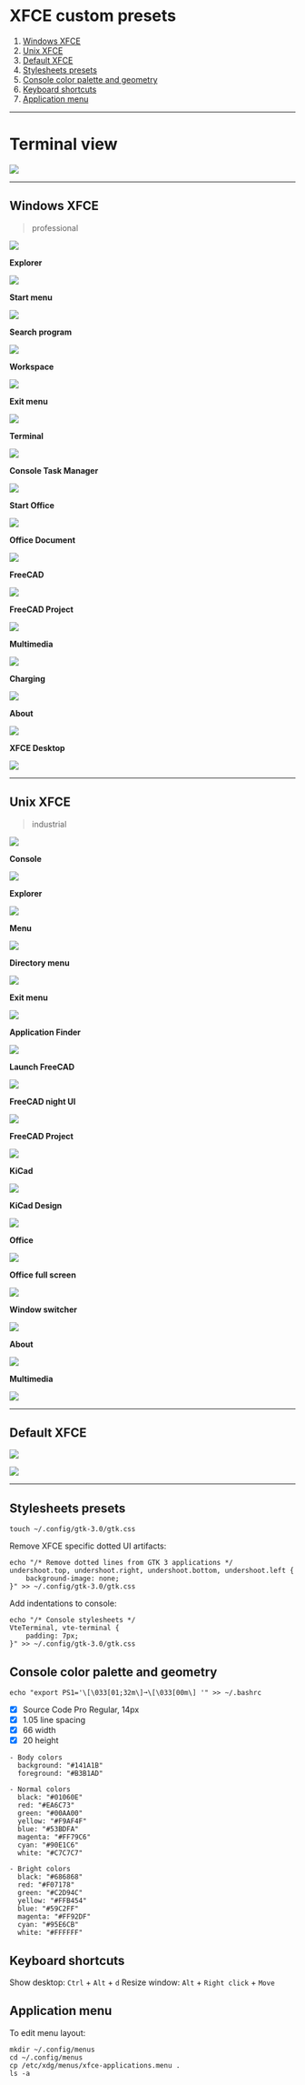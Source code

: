 # XFCE custom presets

1. [Windows XFCE](#windows-xfce)
2. [Unix XFCE](#unix-xfce)
3. [Default XFCE](#default-xfce)
4. [Stylesheets presets](#stylesheets-presets)
5. [Console color palette and geometry](#console-color-palette-and-geometry)
6. [Keyboard shortcuts](#keyboard-shortcuts)
7. [Application menu](#application-menu)

---

# Terminal view

![](./xfce/console.png)

---

## Windows XFCE
> professional

![](./xfce/win/desktop.png)

**Explorer**

![](./xfce/win/explorer.png)

**Start menu**

![](./xfce/win/menu.png)

**Search program**

![](./xfce/win/menu-find.png)

**Workspace**

![](./xfce/win/programs.png)

**Exit menu**

![](./xfce/win/menu-exit.png)

**Terminal**

![](./xfce/win/terminal.png)

**Console Task Manager**

![](./xfce/win/terminal-htop.png)

**Start Office**

![](./xfce/win/office-start.png)

**Office Document**

![](./xfce/win/office-document.png)

**FreeCAD**

![](./xfce/win/freecad-start.png)

**FreeCAD Project**

![](./xfce/win/freecad-project.png)

**Multimedia**

![](./xfce/win/multimedia.png)

**Charging**

![](./xfce/win/charging.png)

**About**

![](./xfce/win/terminal-screenfetch.png)

**XFCE Desktop**

![](./xfce/win/xfce.png)

---

## Unix XFCE
> industrial

![](./xfce/mac/desktop.png)

**Console**

![](./xfce/mac/console-ls.png)

**Explorer**

![](./xfce/mac/explorer.png)

**Menu**

![](./xfce/mac/menu.png)

**Directory menu**

![](./xfce/mac/menu-dirs.png)

**Exit menu**

![](./xfce/mac/menu-exit.png)

**Application Finder**

![](./xfce/mac/menu-find.png)

**Launch FreeCAD**

![](./xfce/mac/freecad-start.png)

**FreeCAD night UI**

![](./xfce/mac/freecad-documents.png)

**FreeCAD Project**

![](./xfce/mac/freecad-pro.png)

**KiCad**

![](./xfce/mac/kicad.png)

**KiCad Design**

![](./xfce/mac/kicad2.png)

**Office**

![](./xfce/mac/office-1.png)

**Office full screen**

![](./xfce/mac/office-2.png)

**Window switcher**

![](./xfce/mac/alt-tab-switcher.png)

**About**

![](./xfce/mac/console.png)

**Multimedia**

![](./xfce/mac/multimedia.png)

---

## Default XFCE

![](./xfce/default/desktop.png)

![](./xfce/default/workspace.png)

---

## Stylesheets presets

```
touch ~/.config/gtk-3.0/gtk.css
```

Remove XFCE specific dotted UI artifacts:

```
echo "/* Remove dotted lines from GTK 3 applications */
undershoot.top, undershoot.right, undershoot.bottom, undershoot.left {
	background-image: none;
}" >> ~/.config/gtk-3.0/gtk.css
```

Add indentations to console:

```
echo "/* Console stylesheets */
VteTerminal, vte-terminal {
	padding: 7px;
}" >> ~/.config/gtk-3.0/gtk.css
```

## Console color palette and geometry

```
echo "export PS1='\[\033[01;32m\]➞\[\033[00m\] '" >> ~/.bashrc
```

- [x] Source Code Pro Regular, 14px
- [x] 1.05 line spacing
- [x] 66 width
- [x] 20 height

```
- Body colors
  background: "#141A1B"
  foreground: "#B3B1AD"

- Normal colors
  black: "#01060E"
  red: "#EA6C73"
  green: "#00AA00"
  yellow: "#F9AF4F"
  blue: "#53BDFA"
  magenta: "#FF79C6"
  cyan: "#90E1C6"
  white: "#C7C7C7"

- Bright colors
  black: "#686868"
  red: "#F07178"
  green: "#C2D94C"
  yellow: "#FFB454"
  blue: "#59C2FF"
  magenta: "#FF92DF"
  cyan: "#95E6CB"
  white: "#FFFFFF"
```

## Keyboard shortcuts

Show desktop: `Ctrl` + `Alt` + `d`
Resize window: `Alt` + `Right click` + `Move`

## Application menu

To edit menu layout:

```
mkdir ~/.config/menus
cd ~/.config/menus
cp /etc/xdg/menus/xfce-applications.menu .
ls -a
```